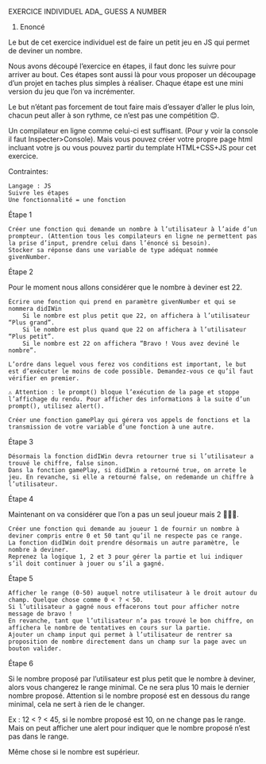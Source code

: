 EXERCICE INDIVIDUEL ADA_ GUESS A NUMBER

1. Enoncé

Le but de cet exercice individuel est de faire un petit jeu en JS qui permet de deviner un nombre.

Nous avons découpé l’exercice en étapes, il faut donc les suivre pour arriver au bout. Ces étapes sont aussi là pour vous proposer un découpage d’un projet en taches plus simples à réaliser. Chaque étape est une mini version du jeu que l’on va incrémenter.

Le but n’étant pas forcement de tout faire mais d’essayer d’aller le plus loin, chacun peut aller à son rythme, ce n’est pas une compétition 😊.

Un compilateur en ligne comme celui-ci est suffisant. (Pour y voir la console il faut Inspecter>Console). Mais vous pouvez créer votre propre page html incluant votre js ou vous pouvez partir du template HTML+CSS+JS pour cet exercice.

Contraintes:

    Langage : JS
    Suivre les étapes
    Une fonctionnalité = une fonction

Étape 1

    Créer une fonction qui demande un nombre à l’utilisateur à l’aide d’un prompteur. (Attention tous les compilateurs en ligne ne permettent pas la prise d’input, prendre celui dans l’énoncé si besoin).
    Stocker sa réponse dans une variable de type adéquat nommée givenNumber.

Étape 2

Pour le moment nous allons considérer que le nombre à deviner est 22.

    Écrire une fonction qui prend en paramètre givenNumber et qui se nommera didIWin
        Si le nombre est plus petit que 22, on affichera à l’utilisateur “Plus grand”.
        Si le nombre est plus quand que 22 on affichera à l’utilisateur “Plus petit”.
        Si le nombre est 22 on affichera “Bravo ! Vous avez deviné le nombre”.

    L’ordre dans lequel vous ferez vos conditions est important, le but est d’exécuter le moins de code possible. Demandez-vous ce qu’il faut vérifier en premier.

    ⚠️ Attention : le prompt() bloque l’exécution de la page et stoppe l’affichage du rendu. Pour afficher des informations à la suite d’un prompt(), utilisez alert().

    Créer une fonction gamePlay qui gérera vos appels de fonctions et la transmission de votre variable d’une fonction à une autre.

Étape 3

    Désormais la fonction didIWin devra retourner true si l’utilisateur a trouvé le chiffre, false sinon.
    Dans la fonction gamePlay, si didIWin a retourné true, on arrete le jeu. En revanche, si elle a retourné false, on redemande un chiffre à l’utilisateur.

Étape 4

Maintenant on va considérer que l’on a pas un seul joueur mais 2 🧑‍🤝‍🧑.

    Créer une fonction qui demande au joueur 1 de fournir un nombre à deviner compris entre 0 et 50 tant qu’il ne respecte pas ce range.
    La fonction didIWin doit prendre désormais un autre paramètre, le nombre à deviner.
    Reprenez la logique 1, 2 et 3 pour gérer la partie et lui indiquer s’il doit continuer à jouer ou s’il a gagné.

Étape 5

    Afficher le range (0-50) auquel notre utilisateur à le droit autour du champ. Quelque chose comme 0 < ? < 50.
    Si l’utilisateur a gagné nous effacerons tout pour afficher notre message de bravo !
    En revanche, tant que l’utilisateur n’a pas trouvé le bon chiffre, on affichera le nombre de tentatives en cours sur la partie.
    Ajouter un champ input qui permet à l’utilisateur de rentrer sa proposition de nombre directement dans un champ sur la page avec un bouton valider.

Étape 6

Si le nombre proposé par l’utilisateur est plus petit que le nombre à deviner, alors vous changerez le range minimal. Ce ne sera plus 10 mais le dernier nombre proposé. Attention si le nombre proposé est en dessous du range minimal, cela ne sert à rien de le changer.

Ex : 12 < ? < 45, si le nombre proposé est 10, on ne change pas le range. Mais on peut afficher une alert pour indiquer que le nombre proposé n’est pas dans le range.

Même chose si le nombre est supérieur.
